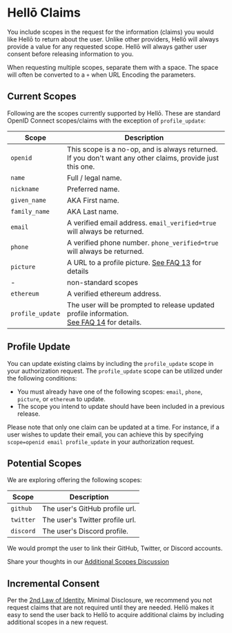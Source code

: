 # Hellō Claims

You include scopes in the request for the information (claims) you would like Hellō to return about the user. Unlike other providers, Hellō will always provide a value for any requested scope. Hellō will always gather user consent before releasing information to you. 

When requesting multiple scopes, separate them with a space. The space will often be converted to a `+` when URL Encoding the parameters.


## Current Scopes

Following are the scopes currently supported by Hellō. These are standard OpenID Connect scopes/claims with the exception of `profile_update`:

|Scope|Description|
|---|---|
|`openid`|This scope is a no-op, and is always returned.<br>If you don't want any other claims, provide just this one.|
|`name`|Full / legal name.|
|`nickname`|Preferred name.|
|`given_name`|AKA First name.|
|`family_name`|AKA Last name.|
|`email`|A verified email address. `email_verified=true` will always be returned.|
|`phone`|A verified phone number. `phone_verified=true` will always be returned.|
|`picture`|A URL to a profile picture. [See FAQ 13](/faqs/#_13-what-can-i-do-with-the-picture-url-i-receive) for details|
| - | non-standard scopes |
| `ethereum`|A verified ethereum address.|
|`profile_update`|The user will be prompted to release updated profile information.<br> [See FAQ 14](/faqs/#_14-how-can-users-update-the-profile-information-i-received-from-hello-for-example-the-user-wants-to-change-their-profile-picture-or-email) for details.|

## Profile Update
You can update existing claims by including the `profile_update` scope in your authorization request.
The `profile_update` scope can be utilized under the following conditions:
- You must already have one of the following scopes: `email`, `phone`, `picture`, or `ethereum` to update.
- The scope you intend to update should have been included in a previous release.

Please note that only one claim can be updated at a time. For instance, if a user wishes to update their email, you can achieve this by specifying `scope=openid email profile_update` in your authorization request.

## Potential Scopes

We are exploring offering the following scopes:

|Scope|Description|
|---|---|
|`github`|The user's GitHub profile url.|
|`twitter`|The user's Twitter profile url.|
|`discord` |The user's Discord profile.|

We would prompt the user to link their GitHub, Twitter, or Discord accounts.

Share your thoughts in our [Additional Scopes Discussion](https://github.com/hellocoop/hello.dev/discussions/4)

## Incremental Consent

Per the [2nd Law of Identity](https://www.identityblog.com/?p=352), Minimal Disclosure, we recommend you not request claims that are not required until they are needed. Hellō makes it easy to send the user back to Hellō to acquire additional claims by including additional scopes in a new request.
